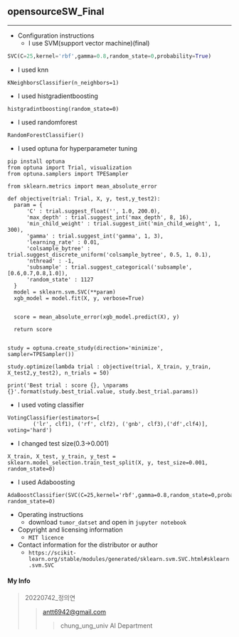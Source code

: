 ## opensourceSW_Final
------------
+ Configuration instructions
  + I use SVM(support vector machine)(final)
``` Python
SVC(C=25,kernel='rbf',gamma=0.8,random_state=0,probability=True)
``` 
  + I used knn
  ```
  KNeighborsClassifier(n_neighbors=1)
  ```
  + I used histgradientboosting
  ```
  histgradintboosting(random_state=0)
  ```
  
  + I used randomforest
  ```
  RandomForestClassifier()
  ```
  + I used optuna for hyperparameter tuning
  ```
  pip install optuna
from optuna import Trial, visualization
from optuna.samplers import TPESampler

from sklearn.metrics import mean_absolute_error

def objective(trial: Trial, X, y, test,y_test2):
    param = {
        'C' : trial.suggest_float('', 1.0, 200.0),
        'max_depth' : trial.suggest_int('max_depth', 8, 16),
        'min_child_weight' : trial.suggest_int('min_child_weight', 1, 300),
        'gamma' : trial.suggest_int('gamma', 1, 3),
        'learning_rate' : 0.01,
        'colsample_bytree' : trial.suggest_discrete_uniform('colsample_bytree', 0.5, 1, 0.1),
        'nthread' : -1,
        'subsample' : trial.suggest_categorical('subsample', [0.6,0.7,0.8,1.0]),
        'random_state' : 1127
    }
    model = sklearn.svm.SVC(**param)
    xgb_model = model.fit(X, y, verbose=True) 
    

    score = mean_absolute_error(xgb_model.predict(X), y)
    
    return score


study = optuna.create_study(direction='minimize', sampler=TPESampler())

study.optimize(lambda trial : objective(trial, X_train, y_train, X_test2,y_test2), n_trials = 50)

print('Best trial : score {}, \nparams {}'.format(study.best_trial.value, study.best_trial.params))
```
  
  + I used voting classifier
```
VotingClassifier(estimators=[
        ('lr', clf1), ('rf', clf2), ('gnb', clf3),('df',clf4)], voting='hard') 
```
  + I changed test size(0.3->0.001)
  ```
  X_train, X_test, y_train, y_test = sklearn.model_selection.train_test_split(X, y, test_size=0.001, random_state=0)
  ```
  + I used Adaboosting
  ```
  AdaBoostClassifier(SVC(C=25,kernel='rbf',gamma=0.8,random_state=0,probability=True),learning_rate=0.7,n_estimators=5, random_state=0)
  ```
+ Operating instructions
  + download `tumor_datset` and open in `jupyter notebook`
+ Copyright and licensing information
  + `MIT licence` 
+ Contact information for the distributor or author
  + `https://scikit-learn.org/stable/modules/generated/sklearn.svm.SVC.html#sklearn.svm.SVC`

#### My Info
> 20220742_정의연
>> antt6942@gmail.com
>>> chung_ung_univ AI Department
